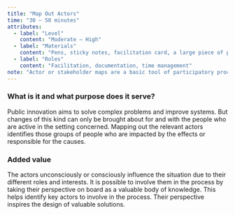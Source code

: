 ```yaml
---
title: "Map Out Actors"
time: "30 – 50 minutes"
attributes:
  - label: "Level"
    content: "Moderate – High"
  - label: "Materials"
    content: "Pens, sticky notes, facilitation card, a large piece of paper, e.g. flipchart or back of a poster"
  - label: "Roles"
    content: "Facilitation, documentation, time management"
note: "Actor or stakeholder maps are a basic tool of participatory processes. They provide a key starting point for engaging diverse perspectives so as to implement legitimate decisions and effective measures. The mapping should always be regarded as a snapshot since the constellation of actors is constantly changing."
---
```


### What is it and what purpose does it serve?

Public innovation aims to solve complex problems and improve systems. But changes of this kind can only be brought about for and with the people who are active in the setting concerned. Mapping out the relevant actors identifies those groups of people who are impacted by the effects or responsible for the causes.

### Added value

The actors unconsciously or consciously influence the situation due to their different roles and interests. It is possible to involve them in the process by taking their perspective on board as a valuable body of knowledge. This helps identify key actors to involve in the process. Their perspective inspires the design of valuable solutions.
